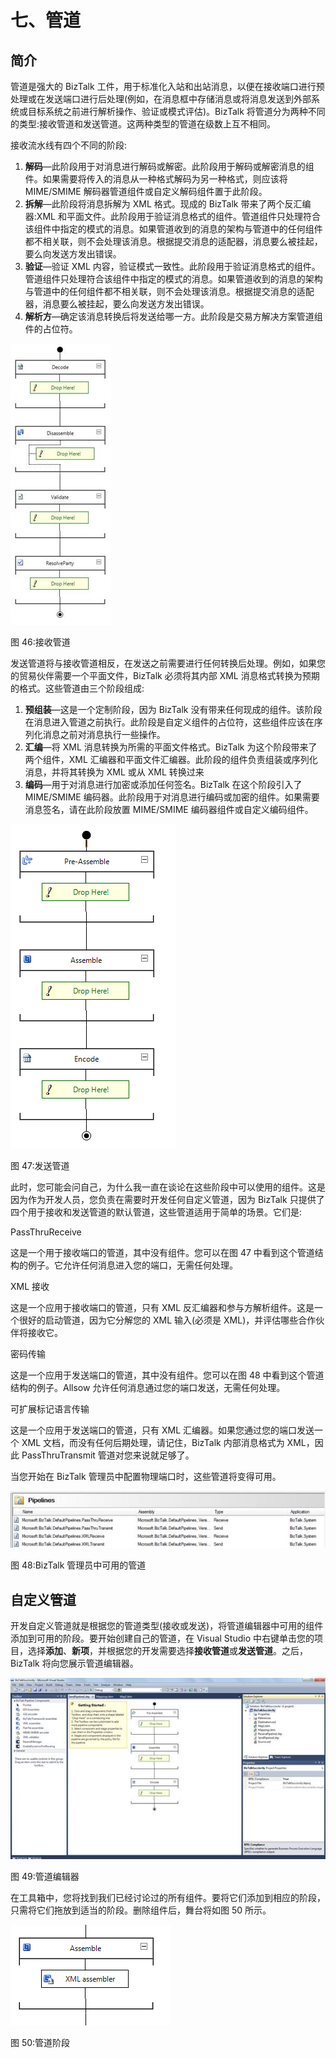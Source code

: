 # 七、管道

## 简介

管道是强大的 BizTalk 工件，用于标准化入站和出站消息，以便在接收端口进行预处理或在发送端口进行后处理(例如，在消息框中存储消息或将消息发送到外部系统或目标系统之前进行解析操作、验证或模式评估)。BizTalk 将管道分为两种不同的类型:接收管道和发送管道。这两种类型的管道在级数上互不相同。

接收流水线有四个不同的阶段:

1.  **解码**—此阶段用于对消息进行解码或解密。此阶段用于解码或解密消息的组件。如果需要将传入的消息从一种格式解码为另一种格式，则应该将 MIME/SMIME 解码器管道组件或自定义解码组件置于此阶段。
2.  **拆解**—此阶段将消息拆解为 XML 格式。现成的 BizTalk 带来了两个反汇编器:XML 和平面文件。此阶段用于验证消息格式的组件。管道组件只处理符合该组件中指定的模式的消息。如果管道收到的消息的架构与管道中的任何组件都不相关联，则不会处理该消息。根据提交消息的适配器，消息要么被挂起，要么向发送方发出错误。
3.  **验证**—验证 XML 内容，验证模式一致性。此阶段用于验证消息格式的组件。管道组件只处理符合该组件中指定的模式的消息。如果管道收到的消息的架构与管道中的任何组件都不相关联，则不会处理该消息。根据提交消息的适配器，消息要么被挂起，要么向发送方发出错误。
4.  **解析方**—确定该消息转换后将发送给哪一方。此阶段是交易方解决方案管道组件的占位符。

![](img/image128.jpg)

图 46:接收管道

发送管道将与接收管道相反，在发送之前需要进行任何转换后处理。例如，如果您的贸易伙伴需要一个平面文件，BizTalk 必须将其内部 XML 消息格式转换为预期的格式。这些管道由三个阶段组成:

1.  **预组装**—这是一个定制阶段，因为 BizTalk 没有带来任何现成的组件。该阶段在消息进入管道之前执行。此阶段是自定义组件的占位符，这些组件应该在序列化消息之前对消息执行一些操作。
2.  **汇编**—将 XML 消息转换为所需的平面文件格式。BizTalk 为这个阶段带来了两个组件，XML 汇编器和平面文件汇编器。此阶段的组件负责组装或序列化消息，并将其转换为 XML 或从 XML 转换过来
3.  **编码**—用于对消息进行加密或添加任何签名。BizTalk 在这个阶段引入了 MIME/SMIME 编码器。此阶段用于对消息进行编码或加密的组件。如果需要消息签名，请在此阶段放置 MIME/SMIME 编码器组件或自定义编码组件。

![](img/image129.png)

图 47:发送管道

此时，您可能会问自己，为什么我一直在谈论在这些阶段中可以使用的组件。这是因为作为开发人员，您负责在需要时开发任何自定义管道，因为 BizTalk 只提供了四个用于接收和发送管道的默认管道，这些管道适用于简单的场景。它们是:

PassThruReceive

这是一个用于接收端口的管道，其中没有组件。您可以在图 47 中看到这个管道结构的例子。它允许任何消息进入您的端口，无需任何处理。

XML 接收

这是一个应用于接收端口的管道，只有 XML 反汇编器和参与方解析组件。这是一个很好的启动管道，因为它分解您的 XML 输入(必须是 XML)，并评估哪些合作伙伴将接收它。

密码传输

这是一个应用于发送端口的管道，其中没有组件。您可以在图 48 中看到这个管道结构的例子。Allsow 允许任何消息通过您的端口发送，无需任何处理。

可扩展标记语言传输

这是一个应用于发送端口的管道，只有 XML 汇编器。如果您通过您的端口发送一个 XML 文档，而没有任何后期处理，请记住，BizTalk 内部消息格式为 XML，因此 PassThruTransmit 管道对您来说就足够了。

当您开始在 BizTalk 管理员中配置物理端口时，这些管道将变得可用。

![](img/image130.jpg)

图 48:BizTalk 管理员中可用的管道

## 自定义管道

开发自定义管道就是根据您的管道类型(接收或发送)，将管道编辑器中可用的组件添加到可用的阶段。要开始创建自己的管道，在 Visual Studio 中右键单击您的项目，选择**添加**、**新项**，并根据您的开发需要选择**接收管道**或**发送管道**。之后，BizTalk 将向您展示管道编辑器。

![](img/image131.jpg)

图 49:管道编辑器

在工具箱中，您将找到我们已经讨论过的所有组件。要将它们添加到相应的阶段，只需将它们拖放到适当的阶段。删除组件后，舞台将如图 50 所示。

![](img/image132.png)

图 50:管道阶段